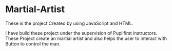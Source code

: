 # Martial-Artist
These is the project Created by using JavaScript and HTML.

I have build these project under the supervision of Pupilfirst instructors.
These Project create an martial artist and also helps the user to interact with Button to control the man.


 
